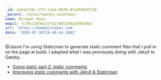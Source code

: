 ```yaml
---
_id: 2ab1e710-c773-11ea-8930-8fa4599d7538
_parent: /notes/twenty-nineteen/
name: Michael Rose
email: 7c78c2359dc31fa27485199a1895d9e2
url: 'https://mademistakes.com'
date: '2020-07-16T14:46:44.106Z'
---
```

@Jason I'm using Staticman to generate static comment files that I pull in on the page at build. I adapted what I was previously doing with Jekyll to Gatsby.

- [Going static part 2: static comments](https://mademistakes.com/articles/jekyll-static-comments/)
- [Improving static comments with Jekyll & Staticman](https://mademistakes.com/articles/improving-jekyll-static-comments/)
